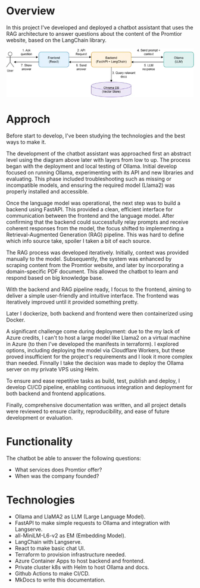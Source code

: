 # Overview

In this project I've developed and deployed a chatbot assistant that uses the RAG architecture to answer questions about the 
content of the Promtior website, based on the LangChain library.

![chatbot-components](assets/chatbot-components.webp)

# Approch

Before start to develop, I've been studying the technologies and the best ways to make it.

The development of the chatbot assistant was approached first an abstract level using the diagram above later with layers from low to up. The process began with the deployment and local testing of Ollama. Initial develop focused on running Ollama, experimenting with its API and new libraries and evaluating. This phase included troubleshooting such as missing or incompatible models, and ensuring the required model (Llama2) was properly installed and accessible.

Once the language model was operational, the next step was to build a backend using FastAPI. This provided a clean, efficient interface for communication between the frontend and the language model. After confirming that the backend could successfully relay prompts and receive coherent responses from the model, the focus shifted to implementing a Retrieval-Augmented Generation (RAG) pipeline. This was hard to define which info source take, spoiler I taken a bit of each source.

The RAG process was developed iteratively. Initially, context was provided manually to the model. Subsequently, the system was enhanced by scraping content from the Promtior website, and later by incorporating a domain-specific PDF document. This allowed the chatbot to learn and respond based on big knowledge base.

With the backend and RAG pipeline ready, I focus to the frontend, aiming to deliver a simple user-friendly and intuitive interface. The frontend was iteratively improved until it provided something pretty. 

Later I dockerize, both backend and frontend were then containerized using Docker.

A significant challenge come during deployment: due to the my lack of Azure credits, I can't to host a large model like Llama2 on a virtual machine in Azure (to then I've developed the manifests in terraform). I explored options, including deploying the model via Cloudflare Workers, but these proved insufficient for the project's requirements and I look it more complex than needed. Finnally I take the decision was made to deploy the Ollama server on my private VPS using Helm.

To ensure and ease repetitive tasks as build, test, publish and deploy, I develop CI/CD pipeline, enabling continuous integration and deployment for both backend and frontend applications.

Finally, comprehensive documentation was written, and all project details were reviewed to ensure clarity, reproducibility, and ease of future development or evaluation.

# Functionality

The chatbot be able to answer the following questions:

- What services does Promtior offer?
- When was the company founded?

# Technologies 

- Ollama and LlaMA2 as LLM (Large Language Model).
- FastAPI to make simple requests to Ollama and integration with Langserve.
- all-MiniLM-L6-v2 as EM (Embedding Model).
- LangChain with Langserve.
- React to make basic chat UI.
- Terraform to provision infrastructure needed.
- Azure Container Apps to host backend and frontend.
- Private cluster k8s with Helm to host Ollama and docs.
- Github Actions to make CI/CD.
- MkDocs to write this documentation.

